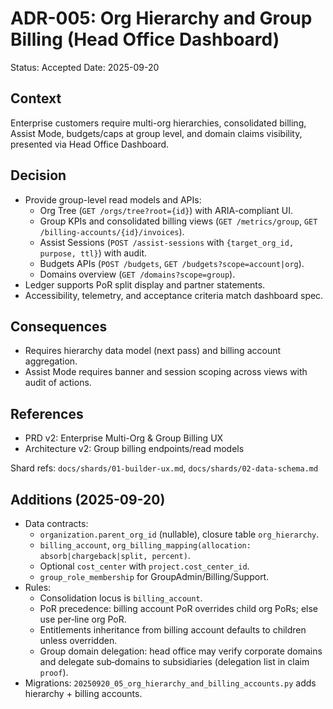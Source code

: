 # ADR-005: Org Hierarchy and Group Billing (Head Office Dashboard)

Status: Accepted
Date: 2025-09-20

## Context
Enterprise customers require multi-org hierarchies, consolidated billing, Assist Mode, budgets/caps at group level, and domain claims visibility, presented via Head Office Dashboard.

## Decision
- Provide group-level read models and APIs:
  - Org Tree (`GET /orgs/tree?root={id}`) with ARIA-compliant UI.
  - Group KPIs and consolidated billing views (`GET /metrics/group`, `GET /billing-accounts/{id}/invoices`).
  - Assist Sessions (`POST /assist-sessions` with `{target_org_id, purpose, ttl}`) with audit.
  - Budgets APIs (`POST /budgets`, `GET /budgets?scope=account|org`).
  - Domains overview (`GET /domains?scope=group`).
- Ledger supports PoR split display and partner statements.
- Accessibility, telemetry, and acceptance criteria match dashboard spec.

## Consequences
- Requires hierarchy data model (next pass) and billing account aggregation.
- Assist Mode requires banner and session scoping across views with audit of actions.

## References
- PRD v2: Enterprise Multi-Org & Group Billing UX
- Architecture v2: Group billing endpoints/read models

Shard refs: `docs/shards/01-builder-ux.md`, `docs/shards/02-data-schema.md`

## Additions (2025-09-20)
- Data contracts:
  - `organization.parent_org_id` (nullable), closure table `org_hierarchy`.
  - `billing_account`, `org_billing_mapping(allocation: absorb|chargeback|split, percent)`.
  - Optional `cost_center` with `project.cost_center_id`.
  - `group_role_membership` for GroupAdmin/Billing/Support.
- Rules:
  - Consolidation locus is `billing_account`.
  - PoR precedence: billing account PoR overrides child org PoRs; else use per‑line org PoR.
  - Entitlements inheritance from billing account defaults to children unless overridden.
  - Group domain delegation: head office may verify corporate domains and delegate sub‑domains to subsidiaries (delegation list in claim `proof`).
- Migrations: `20250920_05_org_hierarchy_and_billing_accounts.py` adds hierarchy + billing accounts.

